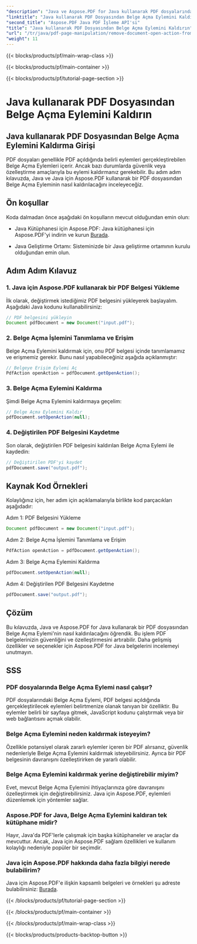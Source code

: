 ```yaml
---
"description": "Java ve Aspose.PDF for Java kullanarak PDF dosyalarından Belge Açma Eylemi'nin nasıl kaldırılacağını öğrenin. Güvenliği ve özelleştirmeyi geliştirin."
"linktitle": "Java kullanarak PDF Dosyasından Belge Açma Eylemini Kaldırın"
"second_title": "Aspose.PDF Java PDF İşleme API'si"
"title": "Java kullanarak PDF Dosyasından Belge Açma Eylemini Kaldırın"
"url": "/tr/java/pdf-page-manipulation/remove-document-open-action-from-pdf-file-using-java/"
"weight": 11
---
```


{{< blocks/products/pf/main-wrap-class >}}

{{< blocks/products/pf/main-container >}}

{{< blocks/products/pf/tutorial-page-section >}}

# Java kullanarak PDF Dosyasından Belge Açma Eylemini Kaldırın


## Java kullanarak PDF Dosyasından Belge Açma Eylemini Kaldırma Girişi

PDF dosyaları genellikle PDF açıldığında belirli eylemleri gerçekleştirebilen Belge Açma Eylemleri içerir. Ancak bazı durumlarda güvenlik veya özelleştirme amaçlarıyla bu eylemi kaldırmanız gerekebilir. Bu adım adım kılavuzda, Java ve Java için Aspose.PDF kullanarak bir PDF dosyasından Belge Açma Eyleminin nasıl kaldırılacağını inceleyeceğiz.

## Ön koşullar

Koda dalmadan önce aşağıdaki ön koşulların mevcut olduğundan emin olun:

- Java Kütüphanesi için Aspose.PDF: Java kütüphanesi için Aspose.PDF'yi indirin ve kurun [Burada](https://releases.aspose.com/pdf/java/).

- Java Geliştirme Ortamı: Sisteminizde bir Java geliştirme ortamının kurulu olduğundan emin olun.

## Adım Adım Kılavuz

### 1. Java için Aspose.PDF kullanarak bir PDF Belgesi Yükleme

İlk olarak, değiştirmek istediğimiz PDF belgesini yükleyerek başlayalım. Aşağıdaki Java kodunu kullanabilirsiniz:

```java
// PDF belgesini yükleyin
Document pdfDocument = new Document("input.pdf");
```

### 2. Belge Açma İşlemini Tanımlama ve Erişim

Belge Açma Eylemini kaldırmak için, onu PDF belgesi içinde tanımlamamız ve erişmemiz gerekir. Bunu nasıl yapabileceğiniz aşağıda açıklanmıştır:

```java
// Belgeye Erişim Eylemi Aç
PdfAction openAction = pdfDocument.getOpenAction();
```

### 3. Belge Açma Eylemini Kaldırma

Şimdi Belge Açma Eylemini kaldırmaya geçelim:

```java
// Belge Açma Eylemini Kaldır
pdfDocument.setOpenAction(null);
```

### 4. Değiştirilen PDF Belgesini Kaydetme

Son olarak, değiştirilen PDF belgesini kaldırılan Belge Açma Eylemi ile kaydedin:

```java
// Değiştirilen PDF'yi kaydet
pdfDocument.save("output.pdf");
```

## Kaynak Kod Örnekleri

Kolaylığınız için, her adım için açıklamalarıyla birlikte kod parçacıkları aşağıdadır:

Adım 1: PDF Belgesini Yükleme
```java
Document pdfDocument = new Document("input.pdf");
```

Adım 2: Belge Açma İşlemini Tanımlama ve Erişim
```java
PdfAction openAction = pdfDocument.getOpenAction();
```

Adım 3: Belge Açma Eylemini Kaldırma
```java
pdfDocument.setOpenAction(null);
```

Adım 4: Değiştirilen PDF Belgesini Kaydetme
```java
pdfDocument.save("output.pdf");
```

## Çözüm

Bu kılavuzda, Java ve Aspose.PDF for Java kullanarak bir PDF dosyasından Belge Açma Eylemi'nin nasıl kaldırılacağını öğrendik. Bu işlem PDF belgelerinizin güvenliğini ve özelleştirmesini artırabilir. Daha gelişmiş özellikler ve seçenekler için Aspose.PDF for Java belgelerini incelemeyi unutmayın.

## SSS

### PDF dosyalarında Belge Açma Eylemi nasıl çalışır?

PDF dosyalarındaki Belge Açma Eylemi, PDF belgesi açıldığında gerçekleştirilecek eylemleri belirtmenize olanak tanıyan bir özelliktir. Bu eylemler belirli bir sayfaya gitmek, JavaScript kodunu çalıştırmak veya bir web bağlantısını açmak olabilir.

### Belge Açma Eylemini neden kaldırmak isteyeyim?

Özellikle potansiyel olarak zararlı eylemler içeren bir PDF alırsanız, güvenlik nedenleriyle Belge Açma Eylemini kaldırmak isteyebilirsiniz. Ayrıca bir PDF belgesinin davranışını özelleştirirken de yararlı olabilir.

### Belge Açma Eylemini kaldırmak yerine değiştirebilir miyim?

Evet, mevcut Belge Açma Eylemini ihtiyaçlarınıza göre davranışını özelleştirmek için değiştirebilirsiniz. Java için Aspose.PDF, eylemleri düzenlemek için yöntemler sağlar.

### Aspose.PDF for Java, Belge Açma Eylemini kaldıran tek kütüphane midir?

Hayır, Java'da PDF'lerle çalışmak için başka kütüphaneler ve araçlar da mevcuttur. Ancak, Java için Aspose.PDF sağlam özellikleri ve kullanım kolaylığı nedeniyle popüler bir seçimdir.

### Java için Aspose.PDF hakkında daha fazla bilgiyi nerede bulabilirim?

Java için Aspose.PDF'e ilişkin kapsamlı belgeleri ve örnekleri şu adreste bulabilirsiniz: [Burada](https://reference.aspose.com/pdf/java/).

{{< /blocks/products/pf/tutorial-page-section >}}

{{< /blocks/products/pf/main-container >}}

{{< /blocks/products/pf/main-wrap-class >}}

{{< blocks/products/products-backtop-button >}}